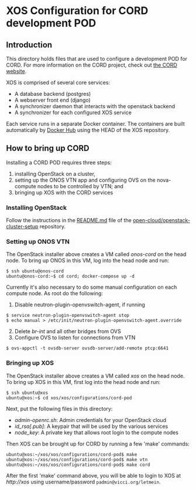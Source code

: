 # XOS Configuration for CORD development POD

## Introduction

This directory holds files that are used to configure a development POD for
CORD.  For more information on the CORD project, check out
[the CORD website](http://cord.onosproject.org/).

XOS is comprised of several core services:

  * A database backend (postgres)
  * A webserver front end (django)
  * A synchronizer daemon that interacts with the openstack backend
  * A synchronizer for each configured XOS service

Each service runs in a separate Docker container.  The containers are built
automatically by [Docker Hub](https://hub.docker.com/u/xosproject/) using
the HEAD of the XOS repository.

## How to bring up CORD

Installing a CORD POD requires three steps:
 1. installing OpenStack on a cluster,
 2. setting up the ONOS VTN app and configuring OVS on the nova-compute nodes to be
    controlled by VTN; and
 3. bringing up XOS with the CORD services

### Installing OpenStack

Follow the instructions in the [README.md](https://github.com/open-cloud/openstack-cluster-setup/blob/master/README.md)
file of the [open-cloud/openstack-cluster-setup](https://github.com/open-cloud/openstack-cluster-setup/)
repository.

### Setting up ONOS VTN

The OpenStack installer above creates a VM called *onos-cord* on the head node.
To bring up ONOS in this VM, log into the head node and run:
```
$ ssh ubuntu@onos-cord
ubuntu@onos-cord:~$ cd cord; docker-compose up -d
```

Currently it's also necessary to do some manual configuration on each compute
node.  As root do the following:
 1. Disable neutron-plugin-openvswitch-agent, if running
```
$ service neutron-plugin-openvswitch-agent stop
$ echo manual > /etc/init/neutron-plugin-openvswitch-agent.override
```
 2. Delete *br-int* and all other bridges from OVS
 3. Configure OVS to listen for connections from VTN
```
$ ovs-appctl -t ovsdb-server ovsdb-server/add-remote ptcp:6641
```

### Bringing up XOS

The OpenStack installer above creates a VM called *xos* on the head node.
To bring up XOS in this VM, first log into the head node and run:
```
$ ssh ubuntu@xos
ubuntu@xos:~$ cd xos/xos/configurations/cord-pod
```

Next, put the following files in this directory:

 * *admin-openrc.sh*: Admin credentials for your OpenStack cloud
 * *id_rsa[.pub]*: A keypair that will be used by the various services
 * *node_key*: A private key that allows root login to the compute nodes

Then XOS can be brought up for CORD by running a few 'make' commands:
```
ubuntu@xos:~/xos/xos/configurations/cord-pod$ make
ubuntu@xos:~/xos/xos/configurations/cord-pod$ make vtn
ubuntu@xos:~/xos/xos/configurations/cord-pod$ make cord
```

After the first 'make' command above, you will be able to login to XOS at
*http://xos* using username/password `padmin@vicci.org/letmein`.
